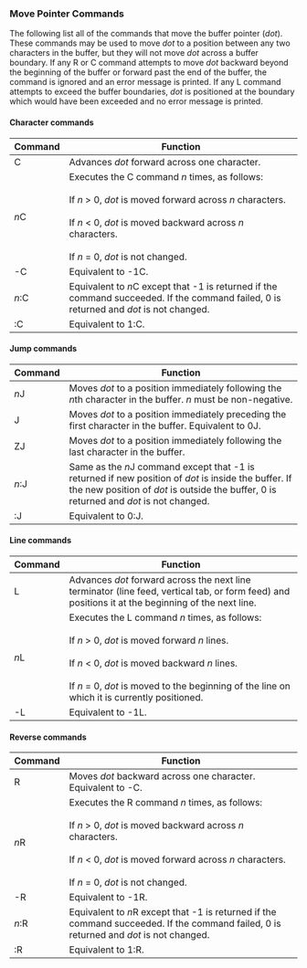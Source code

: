 ### Move Pointer Commands

The following list all of the commands that move the buffer pointer (*dot*).
These commands may be used to move *dot* to a position between any two
characters in the buffer, but they will not move *dot* across a buffer
boundary. If any R or C command attempts to move *dot* backward beyond
the beginning of the buffer or forward past the end of the buffer, the command is
ignored and an error message is printed. If any L command attempts to exceed
the buffer boundaries, *dot* is positioned at the boundary which would
have been exceeded and no error message is printed.

#### Character commands

| Command | Function |
| ------- | -------- |
| C | Advances *dot* forward across one character. |
| *n*C | Executes the C command *n* times, as follows: <br><br>If *n* \> 0, *dot* is moved forward across *n* characters. <br><br>If *n* \< 0, *dot* is moved backward across *n* characters. <br><br>If *n* = 0, *dot* is not changed. |
| -C | Equivalent to -1C. |
| *n*:C | Equivalent to *n*C except that -1 is returned if the command succeeded. If the command failed, 0 is returned and *dot* is not changed. |
| :C | Equivalent to 1:C. |

#### Jump commands

| Command | Function |
| ------- | -------- |
| *n*J | Moves *dot* to a position immediately following the *n*th character in the buffer. *n* must be non-negative. |
| J | Moves *dot* to a position immediately preceding the first character in the buffer. Equivalent to 0J. |
| ZJ | Moves *dot* to a position immediately following the last character in the buffer. |
| *n*:J | Same as the *n*J command except that -1 is returned if new position of *dot* is inside the buffer. If the new position of *dot* is outside the buffer, 0 is returned and *dot* is not changed. |
| :J | Equivalent to 0:J. |

#### Line commands

| Command | Function |
| ------- | -------- |
| L | Advances *dot* forward across the next line terminator (line feed, vertical tab, or form feed) and positions it at the beginning of the next line. |
| *n*L | Executes the L command *n* times, as follows: <br><br>If *n* \> 0, *dot* is moved forward *n* lines. <br><br>If *n* \< 0, *dot* is moved backward *n* lines. <br><br>If *n* = 0, *dot* is moved to the beginning of the line on which it is currently positioned. |
| -L | Equivalent to -1L. |

#### Reverse commands

| Command | Function |
| ------- | -------- |
| R | Moves *dot* backward across one character. Equivalent to -C. |
| *n*R | Executes the R command *n* times, as follows: <br><br>If *n* \> 0, *dot* is moved backward across *n* characters. <br><br>If *n* \< 0, *dot* is moved forward across *n* characters. <br><br>If *n* = 0, *dot* is not changed. |
| -R | Equivalent to -1R. |
| *n*:R | Equivalent to *n*R except that -1 is returned if the command succeeded. If the command failed, 0 is returned and *dot* is not changed. |
| :R | Equivalent to 1:R. |

